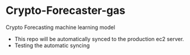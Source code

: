# Crypto-Forecaster-gas
Crypto Forecasting machine learning model

- This repo will be automatically synced to the production ec2 server.
- Testing the automatic syncing
